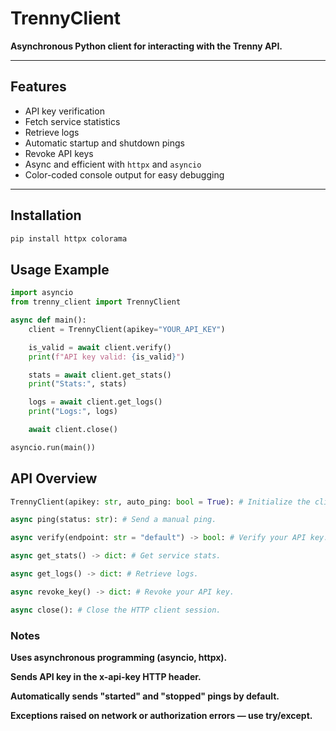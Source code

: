 # TrennyClient

**Asynchronous Python client for interacting with the Trenny API.**

---

## Features

- API key verification  
- Fetch service statistics  
- Retrieve logs  
- Automatic startup and shutdown pings  
- Revoke API keys  
- Async and efficient with `httpx` and `asyncio`  
- Color-coded console output for easy debugging  

---

## Installation

```bash
pip install httpx colorama
```

## Usage Example

```python
import asyncio
from trenny_client import TrennyClient

async def main():
    client = TrennyClient(apikey="YOUR_API_KEY")

    is_valid = await client.verify()
    print(f"API key valid: {is_valid}")

    stats = await client.get_stats()
    print("Stats:", stats)

    logs = await client.get_logs()
    print("Logs:", logs)

    await client.close()

asyncio.run(main())
```

## API Overview

```py
TrennyClient(apikey: str, auto_ping: bool = True): # Initialize the client.

async ping(status: str): # Send a manual ping.

async verify(endpoint: str = "default") -> bool: # Verify your API key.

async get_stats() -> dict: # Get service stats.

async get_logs() -> dict: # Retrieve logs.

async revoke_key() -> dict: # Revoke your API key.

async close(): # Close the HTTP client session.
```

### Notes

**Uses asynchronous programming (asyncio, httpx).**

**Sends API key in the x-api-key HTTP header.**

**Automatically sends "started" and "stopped" pings by default.**

**Exceptions raised on network or authorization errors — use try/except.**
